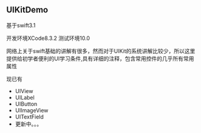 ## UIKitDemo

基于swift3.1

开发环境XCode8.3.2  测试环境10.0

网络上关于swift基础的讲解有很多，然而对于UIKit的系统讲解比较少，所以这里提供给初学者便利的UI学习条件,具有详细的注释，包含常用控件的几乎所有常用属性

现已有
* UIView
* UILabel
* UIButton
* UIImageView
* UITextField
* 更新中。。。

